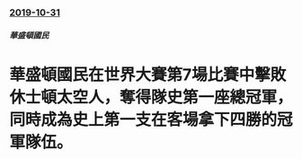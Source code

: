 ### [2019-10-31](/news/2019/10/31/index.md)

##### 華盛頓國民
# 華盛頓國民在世界大賽第7場比賽中擊敗休士頓太空人，奪得隊史第一座總冠軍，同時成為史上第一支在客場拿下四勝的冠軍隊伍。




